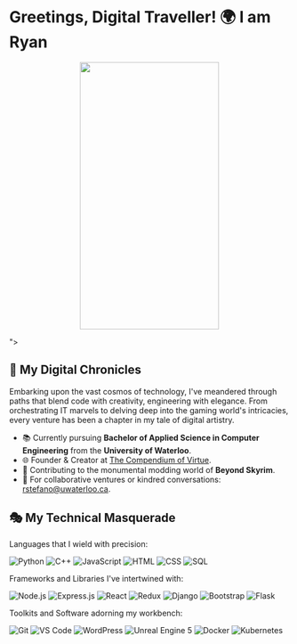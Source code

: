# Greetings, Digital Traveller! 🌍 I am Ryan

<p align="center">
  <img width="250" <iframe src="https://giphy.com/embed/U4FkC2VqpeNRHjTDQ5" width="480" height="480" frameBorder="0" class="giphy-embed" allowFullScreen></iframe><p><a href="https://giphy.com/gifs/technology-earth-communications-U4FkC2VqpeNRHjTDQ5"></a></p>">
</p>



## 🎨 My Digital Chronicles

Embarking upon the vast cosmos of technology, I've meandered through paths that blend code with creativity, engineering with elegance. From orchestrating IT marvels to delving deep into the gaming world's intricacies, every venture has been a chapter in my tale of digital artistry.

- 📚 Currently pursuing **Bachelor of Applied Science in Computer Engineering** from the **University of Waterloo**.
- 🌐 Founder & Creator at [The Compendium of Virtue](https://thecompendiumofvirtue.com).
- 🎲 Contributing to the monumental modding world of **Beyond Skyrim**.
- 📩 For collaborative ventures or kindred conversations: [rstefano@uwaterloo.ca](mailto:rstefano@uwaterloo.ca).

## 🎭 My Technical Masquerade

Languages that I wield with precision:

![Python](https://img.shields.io/badge/-Python-333333?style=flat&logo=python)
![C++](https://img.shields.io/badge/-C++-333333?style=flat&logo=cplusplus)
![JavaScript](https://img.shields.io/badge/-JavaScript-333333?style=flat&logo=javascript)
![HTML](https://img.shields.io/badge/-HTML-333333?style=flat&logo=html5)
![CSS](https://img.shields.io/badge/-CSS-333333?style=flat&logo=css3)
![SQL](https://img.shields.io/badge/-SQL-333333?style=flat&logo=sql)

Frameworks and Libraries I've intertwined with:

![Node.js](https://img.shields.io/badge/-Node.js-333333?style=flat&logo=node.js)
![Express.js](https://img.shields.io/badge/-Express.js-333333?style=flat&logo=express)
![React](https://img.shields.io/badge/-React-333333?style=flat&logo=react)
![Redux](https://img.shields.io/badge/-Redux-333333?style=flat&logo=redux)
![Django](https://img.shields.io/badge/-Django-333333?style=flat&logo=django)
![Bootstrap](https://img.shields.io/badge/-Bootstrap-333333?style=flat&logo=bootstrap)
![Flask](https://img.shields.io/badge/-Flask-333333?style=flat&logo=flask)

Toolkits and Software adorning my workbench:

![Git](https://img.shields.io/badge/-Git-333333?style=flat&logo=git)
![VS Code](https://img.shields.io/badge/-VSCode-333333?style=flat&logo=visualstudiocode)
![WordPress](https://img.shields.io/badge/-WordPress-333333?style=flat&logo=wordpress)
![Unreal Engine 5](https://img.shields.io/badge/-Unreal%20Engine%205-333333?style=flat&logo=unreal-engine)
![Docker](https://img.shields.io/badge/-Docker-333333?style=flat&logo=docker)
![Kubernetes](https://img.shields.io/badge/-Kubernetes-333333?style=flat&logo=kubernetes)

